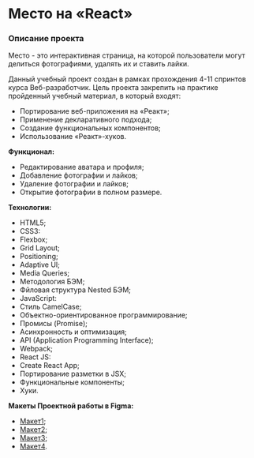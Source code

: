 # Место на «React»

### Описание проекта
Место - это интерактивная страница, на которой пользователи могут делиться фотографиями, удалять их и ставить лайки.

Данный учебный проект создан в рамках прохождения 4-11 спринтов курса Веб-разработчик. Цель проекта закрепить на практике пройденный учебный материал, в который входят:

* Портирование веб-приложения на «Реакт»;
* Применение декларативного подхода;
* Создание функциональных компонентов;
* Использование «Реакт»-хуков.

**Функционал:**
* Редактирование аватара и профиля;
* Добавление фотографии и лайков;
* Удаление фотографии и лайков;
* Открытие фотографии в полном размере.

**Технологии:**
* HTML5;
* CSS3:
* Flexbox;
* Grid Layout;
* Positioning;
* Adaptive UI;
* Media Queries;
* Методология БЭМ;
* Фйловая структура Nested БЭМ;
* JavaScript:
* Стиль CamelCase;
* Объектно-ориентированное программирование;
* Промисы (Promise);
* Асинхронность и оптимизация;
* API (Application Programming Interface);
* Webpack;
* React JS:
* Create React App;
* Портирование разметки в JSX;
* Функциональные компоненты;
* Хуки.

**Макеты Проектной работы в Figma:**
* [Макет1](https://www.figma.com/file/2cn9N9jSkmxD84oJik7xL7/JavaScript.-Sprint-4?node-id=0%3A1);
* [Макет2](https://www.figma.com/file/bjyvbKKJN2naO0ucURl2Z0/JavaScript.-Sprint-5?node-id=0%3A1);
* [Макет3](https://www.figma.com/file/kRVLKwYG3d1HGLvh7JFWRT/JavaScript.-Sprint-6?node-id=0%3A1);
* [Макет4](https://www.figma.com/file/PSdQFRHoxXJFs2FH8IXViF/JavaScript.-Sprint-9?node-id=0%3A1).
